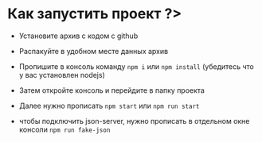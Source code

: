 # Как запустить проект ?>

- Установите архив с кодом с github

- Распакуйте в удобном месте данных архив

- Пропишите в консоль команду `npm i` или `npm install` (убедитесь что у вас установлен nodejs)

- Затем откройте консоль и перейдите в папку проекта

- Далее нужно прописать `npm start` или `npm run start`

- чтобы подключить json-server, нужно прописать в отдельном окне консоли `npm run fake-json`
